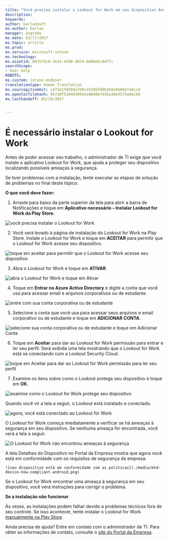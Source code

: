 ```yaml
---
title: "Você precisa instalar o Lookout for Work em seu dispositivo Android | Microsoft Docs"
description: 
keywords: 
author: barlanmsft
ms.author: barlan
manager: angrobe
ms.date: 03/17/2017
ms.topic: article
ms.prod: 
ms.service: microsoft-intune
ms.technology: 
ms.assetid: 0d357dc0-3e14-43d0-9874-6886ebc847fc
searchScope:
- User help
ROBOTS: 
ms.custom: intune-enduser
translationtype: Human Translation
ms.sourcegitcommit: c473a1f05b0a7b0ce5205598b2b9a9b86bfe6c1d
ms.openlocfilehash: 957a0f5104030043e8049bf65ba30e4579a0acb0
ms.lasthandoff: 03/29/2017


---
```


# <a name="you-need-to-install-lookout-for-work"></a>É necessário instalar o Lookout for Work

Antes de poder acessar seu trabalho, o administrador de TI exige que você instale o aplicativo Lookout for Work, que ajuda a proteger seu dispositivo localizando possíveis ameaças à segurança.

Se tiver problemas com a instalação, tente executar as etapas de solução de problemas no final deste tópico.

**O que você deve fazer:**

1.    Arraste para baixo da parte superior da tela para abrir a barra de Notificações e toque em **Aplicativo necessário – Instalar Lookout for Work da Play Store**.

  ![você precisa instalar o Lookout for Work](./media/lookout-required-app-install-android.png)

2.    Você será levado à página de instalação do Lookout for Work na Play Store. Instale o Lookout for Work e toque em **ACEITAR** para permitir que o Lookout for Work acesse seu dispositivo.

  ![toque em aceitar para permitir que o Lookout for Work acesse seu dispositivo](./media/lookout-accept-store-permissions-android.png)

3. Abra o Lookout for Work e toque em **ATIVAR**.

  ![abra o Lookout for Work e toque em Ativar](./media/lookout-activate-button-android.png)

4. Toque em **Entrar no Azure Active Directory** e digite a conta que você usa para acessar email e arquivos corporativos ou de estudante.

  ![entre com sua conta corporativa ou de estudante](./media/lookout-sign-in-azure-android.png)

5. Selecione a conta que você usa para acessar seus arquivos e email corporativo ou de estudante e toque em **ADICIONAR CONTA**.

  ![selecione sua conta corporativa ou de estudante e toque em Adicionar Conta](./media/lookout-pick-account-android.png)

6. Toque em **Aceitar** para dar ao Lookout for Work permissão para entrar e ler seu perfil. Será exibida uma tela mostrando que o Lookout for Work está se conectando com a Lookout Security Cloud.

  ![toque em Aceitar para dar ao Lookout for Work permissão para ler seu perfil](./media/lookout-needs-permission-to-view-profile-android.png)

7. Examine os itens sobre como o Lookout protege seu dispositivo e toque em **OK**.

  ![examine como o Lookout for Work protege seu dispositivo](./media/lookout-how-it-protects-your-device-android.png)

  Quando você vir a tela a seguir, o Lookout está instalado e conectado.

  ![agora, você está conectado ao Lookout for Work](./media/lookout-you-are-now-connected-android.png)

  O Lookout for Work começa imediatamente a verificar se há ameaças à segurança em seu dispositivo. Se nenhuma ameaça for encontrada, você verá a tela a seguir.

  ![O Lookout for Work não encontrou ameaças à segurança](./media/lookout-scan-no-threats-found-android.png)

  A tela Detalhes do Dispositivo no Portal da Empresa mostra que agora você está em conformidade com os requisitos de segurança da empresa.

    ![seu dispositivo está em conformidade com as políticas](./media/mtd-device-now-compliant-android.png)

  Se o Lookout for Work encontrar uma ameaça à segurança em seu dispositivo, você verá instruções para corrigir o problema.

**Se a instalação não funcionar**

Às vezes, as instalações podem falhar devido a problemas técnicos fora de seu controle. Se isso acontecer, tente instalar o Lookout for Work [manualmente na Play Store](https://play.google.com/store/apps/details?id=com.lookout.enterprise).

Ainda precisa de ajuda? Entre em contato com o administrador de TI. Para obter as informações de contato, consulte o [site do Portal da Empresa](http://portal.manage.microsoft.com).

